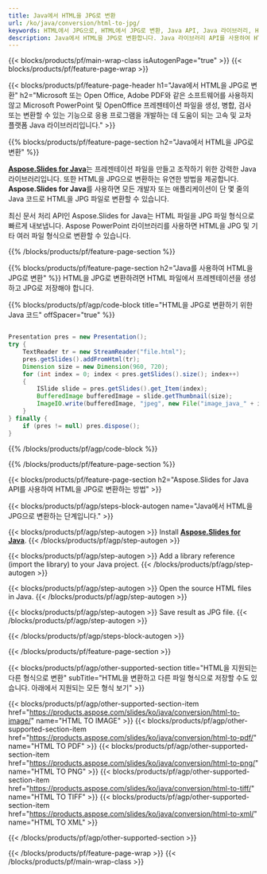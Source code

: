 ```yaml
---
title: Java에서 HTML을 JPG로 변환
url: /ko/java/conversion/html-to-jpg/
keywords: HTML에서 JPG으로, HTML에서 JPG로 변환, Java API, Java 라이브러리, HTML, JPG
description: Java에서 HTML을 JPG로 변환합니다. Java 라이브러리 API를 사용하여 HTML 파일을 JPG 파일로 변환
---
```


{{< blocks/products/pf/main-wrap-class isAutogenPage="true" >}}
{{< blocks/products/pf/feature-page-wrap >}}

{{< blocks/products/pf/feature-page-header h1="Java에서 HTML을 JPG로 변환" h2="Microsoft 또는 Open Office, Adobe PDF와 같은 소프트웨어를 사용하지 않고 Microsoft PowerPoint 및 OpenOffice 프레젠테이션 파일을 생성, 병합, 검사 또는 변환할 수 있는 기능으로 응용 프로그램을 개발하는 데 도움이 되는 고속 및 교차 플랫폼 Java 라이브러리입니다." >}}

{{% blocks/products/pf/feature-page-section h2="Java에서 HTML을 JPG로 변환" %}}

[**Aspose.Slides for Java**](https://products.aspose.com/slides/ko/java/)는 프레젠테이션 파일을 만들고 조작하기 위한 강력한 Java 라이브러리입니다. 또한 HTML을 JPG으로 변환하는 유연한 방법을 제공합니다. **Aspose.Slides for Java**를 사용하면 모든 개발자 또는 애플리케이션이 단 몇 줄의 Java 코드로 HTML을 JPG 파일로 변환할 수 있습니다.

최신 문서 처리 API인 Aspose.Slides for Java는 HTML 파일을 JPG 파일 형식으로 빠르게 내보냅니다. Aspose PowerPoint 라이브러리를 사용하면 HTML을 JPG 및 기타 여러 파일 형식으로 변환할 수 있습니다.

{{% /blocks/products/pf/feature-page-section %}}

{{% blocks/products/pf/feature-page-section  h2="Java를 사용하여 HTML을 JPG로 변환" %}}
HTML을 JPG로 변환하려면 HTML 파일에서 프레젠테이션을 생성하고 JPG로 저장해야 합니다.

{{% blocks/products/pf/agp/code-block title="HTML을 JPG로 변환하기 위한 Java 코드" offSpacer="true" %}}

```java

Presentation pres = new Presentation();
try {
    TextReader tr = new StreamReader("file.html");
    pres.getSlides().addFromHtml(tr);
    Dimension size = new Dimension(960, 720);
    for (int index = 0; index < pres.getSlides().size(); index++)
    {
        ISlide slide = pres.getSlides().get_Item(index);
        BufferedImage bufferedImage = slide.getThumbnail(size);
        ImageIO.write(bufferedImage, "jpeg", new File("image_java_" + index + ".jpg"));
    }
} finally {
    if (pres != null) pres.dispose();
}
```


{{% /blocks/products/pf/agp/code-block %}}

{{% /blocks/products/pf/feature-page-section %}}

{{< blocks/products/pf/feature-page-section  h2="Aspose.Slides for Java API를 사용하여 HTML을 JPG로 변환하는 방법" >}}

{{< blocks/products/pf/agp/steps-block-autogen name="Java에서 HTML을 JPG으로 변환하는 단계입니다." >}}

{{< blocks/products/pf/agp/step-autogen >}}
Install [**Aspose.Slides for Java**](https://products.aspose.com/slides/ko/java/).
{{< /blocks/products/pf/agp/step-autogen >}}

{{< blocks/products/pf/agp/step-autogen >}}
Add a library reference (import the library) to your Java project.
{{< /blocks/products/pf/agp/step-autogen >}}

{{< blocks/products/pf/agp/step-autogen >}}
Open the source HTML files in Java.
{{< /blocks/products/pf/agp/step-autogen >}}

{{< blocks/products/pf/agp/step-autogen >}}
Save result as JPG file.
{{< /blocks/products/pf/agp/step-autogen >}}

{{< /blocks/products/pf/agp/steps-block-autogen >}}

{{< /blocks/products/pf/feature-page-section >}}

{{< blocks/products/pf/agp/other-supported-section title="HTML을 지원되는 다른 형식으로 변환" subTitle="HTML을 변환하고 다른 파일 형식으로 저장할 수도 있습니다. 아래에서 지원되는 모든 형식 보기" >}}

{{< blocks/products/pf/agp/other-supported-section-item href="https://products.aspose.com/slides/ko/java/conversion/html-to-image/" name="HTML TO IMAGE" >}}
{{< blocks/products/pf/agp/other-supported-section-item href="https://products.aspose.com/slides/ko/java/conversion/html-to-pdf/" name="HTML TO PDF" >}}
{{< blocks/products/pf/agp/other-supported-section-item href="https://products.aspose.com/slides/ko/java/conversion/html-to-png/" name="HTML TO PNG" >}}
{{< blocks/products/pf/agp/other-supported-section-item href="https://products.aspose.com/slides/ko/java/conversion/html-to-tiff/" name="HTML TO TIFF" >}}
{{< blocks/products/pf/agp/other-supported-section-item href="https://products.aspose.com/slides/ko/java/conversion/html-to-xml/" name="HTML TO XML" >}}


{{< /blocks/products/pf/agp/other-supported-section >}}

{{< /blocks/products/pf/feature-page-wrap >}}
{{< /blocks/products/pf/main-wrap-class >}}